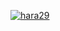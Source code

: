 [![hara29](https://circleci.com/gh/hara29/MovieApp.svg?style=shield)](https://circleci.com/gh/hara29/MovieApp)
